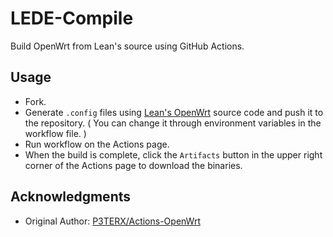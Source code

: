 # LEDE-Compile

Build OpenWrt from Lean's source using GitHub Actions.


## Usage
- Fork.
- Generate `.config` files using [Lean's OpenWrt](https://github.com/coolsnowwolf/lede) source code and push it to the repository. ( You can change it through environment variables in the workflow file. )
- Run workflow on the Actions page.
- When the build is complete, click the `Artifacts` button in the upper right corner of the Actions page to download the binaries.


## Acknowledgments

- Original Author: [P3TERX/Actions-OpenWrt](https://github.com/P3TERX/Actions-OpenWrt)
